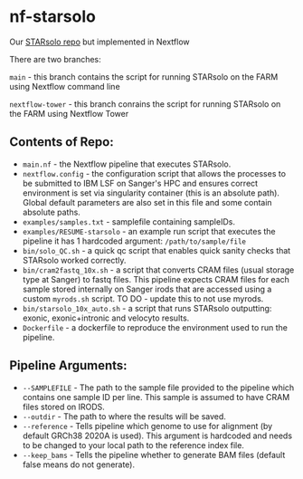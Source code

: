 # nf-starsolo
Our [STARsolo repo](https://github.com/cellgeni/STARsolo) but implemented in Nextflow

There are two branches:

`main` - this branch contains the script for running STARsolo on the FARM using Nextflow command line

`nextflow-tower` - this branch conrains the script for running STARsolo on the FARM using Nextflow Tower

## Contents of Repo:
* `main.nf` - the Nextflow pipeline that executes STARsolo.
* `nextflow.config` - the configuration script that allows the processes to be submitted to IBM LSF on Sanger's HPC and ensures correct environment is set via singularity container (this is an absolute path). Global default parameters are also set in this file and some contain absolute paths.
* `examples/samples.txt` - samplefile containing sampleIDs.
* `examples/RESUME-starsolo` - an example run script that executes the pipeline it has 1 hardcoded argument: `/path/to/sample/file`
* `bin/solo_QC.sh` - a quick qc script that enables quick sanity checks that STARsolo worked correctly.
* `bin/cram2fastq_10x.sh` - a script that converts CRAM files (usual storage type at Sanger) to fastq files. This pipeline expects CRAM files for each sample stored internally on Sanger irods that are accessed using a custom `myrods.sh` script. TO DO - update this to not use myrods.
* `bin/starsolo_10x_auto.sh` - a script that runs STARsolo outputting: exonic, exonic+intronic and velocyto results.
* `Dockerfile` - a dockerfile to reproduce the environment used to run the pipeline.

## Pipeline Arguments:
* `--SAMPLEFILE` - The path to the sample file provided to the pipeline which contains one sample ID per line. This sample is assumed to have CRAM files stored on IRODS.
* `--outdir` - The path to where the results will be saved.
* `--reference` - Tells pipeline which genome to use for alignment (by default GRCh38 2020A is used). This argument is hardcoded and needs to be changed to your local path to the reference index file. 
* `--keep_bams` - Tells the pipeline whether to generate BAM files (default false means do not generate).
